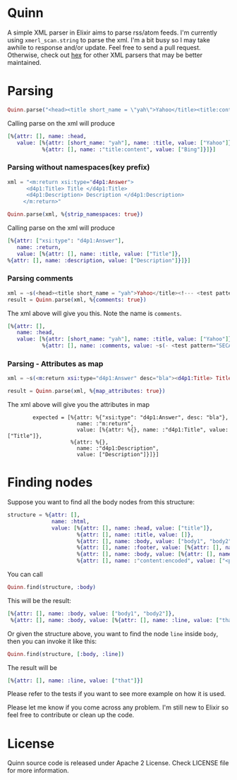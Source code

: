 Quinn
=====

A simple XML parser in Elixir aims to parse rss/atom feeds. I'm currently
using `xmerl_scan.string` to parse the xml. I'm a bit busy so I may take awhile to response and/or update. Feel free to send a pull request. Otherwise, check out [hex](https://hex.pm/packages?search=xml&sort=downloads) for other XML parsers that may be better maintained.

# Parsing


```elixir
Quinn.parse("<head><title short_name = \"yah\">Yahoo</title><title:content>Bing</title:content></head>")
```
Calling parse on the xml will produce
```elixir
[%{attr: [], name: :head,
   value: [%{attr: [short_name: "yah"], name: :title, value: ["Yahoo"]},
           %{attr: [], name: :"title:content", value: ["Bing"]}]}]
```
### Parsing without namespaces(key prefix)
```elixir
xml = "<m:return xsi:type="d4p1:Answer">
      <d4p1:Title> Title </d4p1:Title>
      <d4p1:Description> Description </d4p1:Description>
     </m:return>"

Quinn.parse(xml, %{strip_namespaces: true})
```

Calling parse on the xml will produce
```elixir
[%{attr: ["xsi:type": "d4p1:Answer"],
   name: :return,
   value: [%{attr: [], name: :title, value: ["Title"]},
%{attr: [], name: :description, value: ["Description"]}]}]
```

### Parsing comments
```elixir
xml = ~s(<head><title short_name = "yah">Yahoo</title><!--- <test pattern="SECAM" /><test pattern="NTSC" /> --></head>)
result = Quinn.parse(xml, %{comments: true})
```
The xml above will give you this. Note the name is `comments`.

```elixir
[%{attr: [],
   name: :head,
   value: [%{attr: [short_name: "yah"], name: :title, value: ["Yahoo"]},
           %{attr: [], name: :comments, value: ~s(- <test pattern="SECAM" /><test pattern="NTSC" />)}]}]
```

### Parsing - Attributes as map
```elixir
xml = ~s(<m:return xsi:type="d4p1:Answer" desc="bla"><d4p1:Title> Title </d4p1:Title><d4p1:Description> Description </d4p1:Description></m:return>)

result = Quinn.parse(xml, %{map_attributes: true})
```

The xml above will give you the attributes in map

```
	    expected = [%{attr: %{"xsi:type": "d4p1:Answer", desc: "bla"},
	                  name: :"m:return",
	                  value: [%{attr: %{}, name: :"d4p1:Title", value: ["Title"]},
	                %{attr: %{},
	                  name: :"d4p1:Description",
	                  value: ["Description"]}]}]
```
	
# Finding nodes

Suppose you want to find all the body nodes from this structure:
```elixir
structure = %{attr: [],
              name: :html,
              value: [%{attr: [], name: :head, value: ["title"]},
                      %{attr: [], name: :title, value: []},
                      %{attr: [], name: :body, value: ["body1", "body2"]},
                      %{attr: [], name: :footer, value: [%{attr: [], name: :line, value: ["this"]}]},
                      %{attr: [], name: :body, value: [%{attr: [], name: :line, value: ["that"]}]},
                      %{attr: [], name: :"content:encoded", value: ["<p>comet!!</p>"]}]}
```
You can call
```elixir
Quinn.find(structure, :body)
```
This will be the result:
```elixir
[%{attr: [], name: :body, value: ["body1", "body2"]},
 %{attr: [], name: :body, value: [%{attr: [], name: :line, value: ["that"]}]}]
```
Or given the structure above, you want to find the node `line` inside `body`, then you can invoke it like this:
```elixir
Quinn.find(structure, [:body, :line])
```
The result will be
```elixir
[%{attr: [], name: :line, value: ["that"]}]
```
Please refer to the tests if you want to see more example on how it is used.

Please let me know if you come across any problem. I'm still new to Elixir so feel free to contribute or clean up the code.

# License
Quinn source code is released under Apache 2 License. Check LICENSE file for more information.

